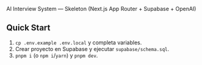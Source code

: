 AI Interview System — Skeleton (Next.js App Router + Supabase + OpenAI)

## Quick Start
1) `cp .env.example .env.local` y completa variables.
2) Crear proyecto en Supabase y ejecutar `supabase/schema.sql`.
3) `pnpm i` (o `npm i`/`yarn`) y `pnpm dev`.
